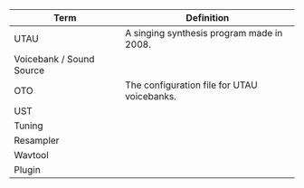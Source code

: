 | Term | Definition |
|-|-|
| UTAU | A singing synthesis program made in 2008. |
| Voicebank / Sound Source |  |
| OTO | The configuration file for UTAU voicebanks. |
| UST |  |
| Tuning |   |
| Resampler |   |
| Wavtool |   |
| Plugin  |   |